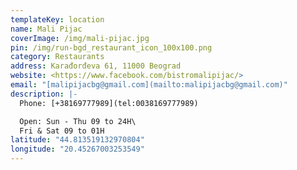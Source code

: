 ```yaml
---
templateKey: location
name: Mali Pijac
coverImage: /img/mali-pijac.jpg
pin: /img/run-bgd_restaurant_icon_100x100.png
category: Restaurants
address: Karađorđeva 61, 11000 Beograd
website: <https://www.facebook.com/bistromalipijac/>
email: "[malipijacbg@gmail.com](mailto:malipijacbg@gmail.com)"
description: |-
  Phone: [+38169777989](tel:0038169777989)

  Open: Sun - Thu 09 to 24H\
  Fri & Sat 09 to 01H
latitude: "44.813519132970804"
longitude: "20.45267003253549"
---
```

